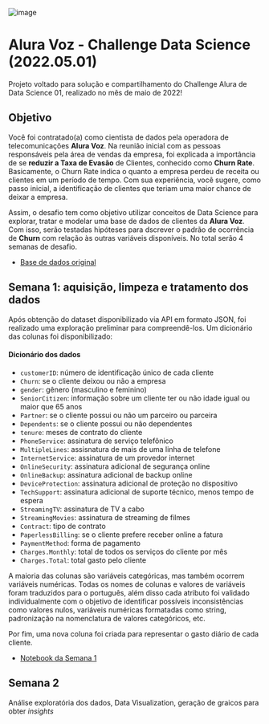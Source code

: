 ![image](https://user-images.githubusercontent.com/40372626/172276528-0debe6ed-8d19-4a76-8ecc-1723d1db894d.png)

# Alura Voz - Challenge Data Science (2022.05.01)

Projeto voltado para solução e compartilhamento do Challenge Alura de Data Science 01, realizado no mẽs de maio de 2022!

## Objetivo

Você foi contratado(a) como cientista de dados pela operadora de telecomunicações **Alura Voz**. Na reunião inicial com as pessoas responsáveis pela área de vendas da empresa, foi explicada a importância de se **reduzir a Taxa de Evasão** de Clientes, conhecido como **Churn Rate**. Basicamente, o Churn Rate indica o quanto a empresa perdeu de receita ou clientes em um período de tempo. Com sua experiência, você sugere, como passo inicial, a identificação de clientes que teriam uma maior chance de deixar a empresa. 

Assim, o desafio tem como objetivo utilizar conceitos de Data Science para explorar, tratar e modelar uma base de dados de clientes da **Alura Voz**. Com isso, serão testadas hipóteses para dscrever o padrão de ocorrência de **Churn** com relação às outras variáveis disponíveis. No total serão 4 semanas de desafio.

* [Base de dados original
](https://raw.githubusercontent.com/sthemonica/alura-voz/main/Dados/Telco-Customer-Churn.json)

## Semana 1: aquisição, limpeza e tratamento dos dados
Após obtenção do dataset disponibilizado via API em formato JSON, foi realizado uma exploração preliminar para compreendê-los. Um dicionário das colunas foi disponibilizado:

#### Dicionário dos dados
* `customerID`: número de identificação único de cada cliente
* `Churn`: se o cliente deixou ou não a empresa 
* `gender`: gênero (masculino e feminino) 
* `SeniorCitizen`: informação sobre um cliente ter ou não idade igual ou maior que 65 anos 
* `Partner`:  se o cliente possui ou não um parceiro ou parceira
* `Dependents`: se o cliente possui ou não dependentes
* `tenure`:  meses de contrato do cliente
* `PhoneService`: assinatura de serviço telefônico 
* `MultipleLines`: assisnatura de mais de uma linha de telefone 
* `InternetService`: assinatura de um provedor internet 
* `OnlineSecurity`: assinatura adicional de segurança online 
* `OnlineBackup`: assinatura adicional de backup online 
* `DeviceProtection`: assinatura adicional de proteção no dispositivo 
* `TechSupport`: assinatura adicional de suporte técnico, menos tempo de espera
* `StreamingTV`: assinatura de TV a cabo 
* `StreamingMovies`: assinatura de streaming de filmes 
* `Contract`: tipo de contrato
* `PaperlessBilling`: se o cliente prefere receber online a fatura
* `PaymentMethod`: forma de pagamento
* `Charges.Monthly`: total de todos os serviços do cliente por mês
* `Charges.Total`: total gasto pelo cliente

A maioria das colunas são variáveis categóricas, mas também ocorrem variáveis numéricas. Todas os nomes de colunas e valores de variáveis foram traduzidos para o português, além disso cada atributo foi validado individualmente com o objetivo de identificar possíveis inconsistências como valores nulos, variáveis numéricas formatadas como string, padronização na nomenclatura de valores categóricos, etc.

Por fim, uma nova coluna foi criada para representar o gasto diário de cada cliente.

* [Notebook da Semana 1
](https://raw.githubusercontent.com/jackson-simionato/challenge_alura_DS01/main/week_1_challenge_alura_DS_2022_05.ipynb)

## Semana 2
Análise exploratória dos dados, Data Visualization, geração de graicos para obter *insights* 
